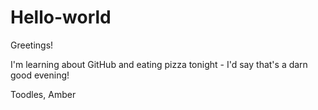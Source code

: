 # Hello-world


Greetings! 

I'm learning about GitHub and eating pizza tonight - I'd say that's a darn good evening!

Toodles,
Amber

